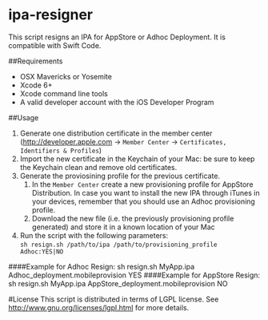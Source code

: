 ipa-resigner
===

This script resigns an IPA for AppStore or Adhoc Deployment. 
It is compatible with Swift Code.

##Requirements
- OSX Mavericks or Yosemite
- Xcode 6+
- Xcode command line tools
- A valid developer account with the iOS Developer Program

##Usage
 1. Generate one distribution certificate in the member center (http://developer.apple.com -> `Member Center` -> `Certificates, Identifiers & Profiles`) 
 2. Import the new certificate in the Keychain of your Mac: be sure to keep the Keychain clean and remove old certificates.
 3. Generate the proviosining profile for the previous certificate.
    1. In the `Member Center` create a new provisioning profile for AppStore Distribution. In case you want to install the new IPA through iTunes in your devices, remember that you should use an Adhoc provisioning profile.
    2. Download the new file (i.e. the previously provisioning profile generated) and store it in a known location of your Mac
 4. Run the script with the following parameters:  
	`sh resign.sh /path/to/ipa /path/to/provisioning_profile Adhoc:YES|NO`

####Example for Adhoc Resign:
	sh resign.sh MyApp.ipa Adhoc_deployment.mobileprovision YES
####Example for AppStore Resign:
	sh resign.sh MyApp.ipa AppStore_deployment.mobileprovision NO


#License
This script is distributed in terms of LGPL license. See http://www.gnu.org/licenses/lgpl.html for more details.
